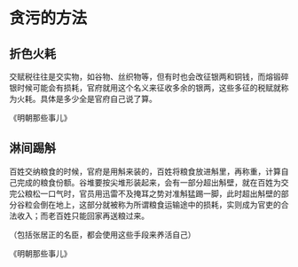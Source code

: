 # 贪污的方法

## 折色火耗

交赋税往往是交实物，如谷物、丝织物等，但有时也会改征银两和铜钱，而熔锻碎银时候可能会有损耗，官府就用这个名义来征收多余的银两，这些多征的税赋就称为火耗。具体是多少全是官府自己说了算。

《明朝那些事儿》

## 淋间踢斛

百姓交纳粮食的时候，官府是用斛来装的，百姓将粮食放进斛里，再称重，计算自己完成的粮食份额。谷堆要按尖堆形装起来，会有一部分超出斛壁，就在百姓为交完公粮松一口气时，官员用迅雷不及掩耳之势对准斛猛踢一脚，此时超出斛壁的部分谷粒会倒在地上，这部分就被称为所谓粮食运输途中的损耗，实则成为官吏的合法收入；而老百姓只能回家再送粮过来。

（包括张居正的名臣，都会使用这些手段来养活自己）

《明朝那些事儿》